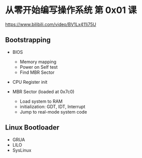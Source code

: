 # 从零开始编写操作系统 第 0x01 课

https://www.bilibili.com/video/BV1Lx411i75U


## Bootstrapping
- BIOS
  - Memory mapping
  - Power on Self test
  - Find MBR Sector

- CPU Register init

- MBR Sector (loaded at 0x7c0)
  - Load system to RAM
  - initialization: GDT, IDT, Interrupt
  - Jump to real-mode system code

## Linux Bootloader
- GRUA
- LILO
- SysLinux  